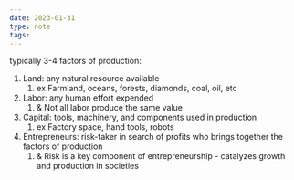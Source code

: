 ```yaml
---
date: 2023-01-31
type: note
tags: 
---
```


typically 3-4 factors of production:
1. Land: any natural resource available
	1. ex Farmland, oceans, forests, diamonds, coal, oil, etc
2. Labor: any human effort expended
	1. & Not all labor produce the same value
3. Capital: tools, machinery, and components used in production
	1. ex Factory space, hand tools, robots
4. Entrepreneurs: risk-taker in search of profits who brings together the factors of production
	1. & Risk is a key component of entrepreneurship - catalyzes growth and production in societies
